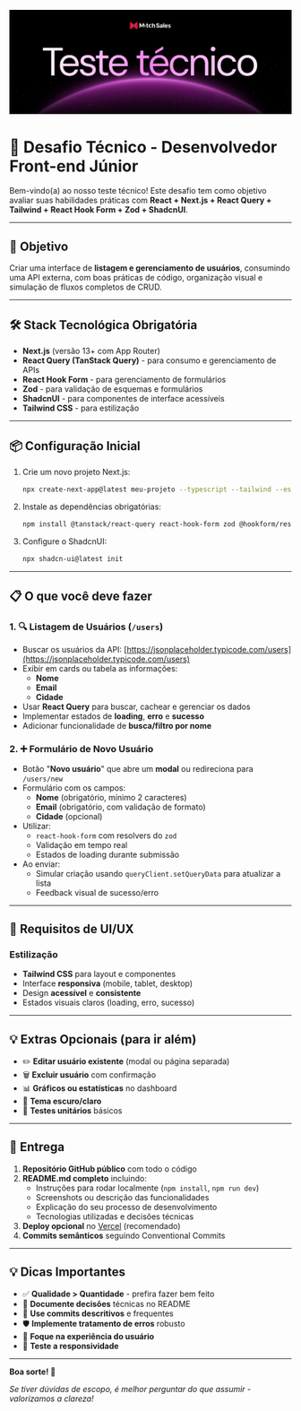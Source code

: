 ![tecnical-test](https://raw.githubusercontent.com/match-sales/front-end-technical-test-september-2025/refs/heads/main/image.jpg)
# 🧪 Desafio Técnico - Desenvolvedor Front-end Júnior

Bem-vindo(a) ao nosso teste técnico! Este desafio tem como objetivo avaliar suas habilidades práticas com **React + Next.js + React Query + Tailwind + React Hook Form + Zod + ShadcnUI**.

---

## 🎯 Objetivo
Criar uma interface de **listagem e gerenciamento de usuários**, consumindo uma API externa, com boas práticas de código, organização visual e simulação de fluxos completos de CRUD.

---

## 🛠️ Stack Tecnológica Obrigatória
- **Next.js** (versão 13+ com App Router)
- **React Query (TanStack Query)** - para consumo e gerenciamento de APIs
- **React Hook Form** - para gerenciamento de formulários
- **Zod** - para validação de esquemas e formulários
- **ShadcnUI** - para componentes de interface acessíveis
- **Tailwind CSS** - para estilização

---

## 📦 Configuração Inicial
1. Crie um novo projeto Next.js:
   ```bash
   npx create-next-app@latest meu-projeto --typescript --tailwind --eslint --app
   ```

2. Instale as dependências obrigatórias:
   ```bash
   npm install @tanstack/react-query react-hook-form zod @hookform/resolvers
   ```

3. Configure o ShadcnUI:
   ```bash
   npx shadcn-ui@latest init
   ```

---

## 📋 O que você deve fazer

### 1. 🔍 **Listagem de Usuários** (`/users`)
- Buscar os usuários da API: [https://jsonplaceholder.typicode.com/users](https://jsonplaceholder.typicode.com/users)
- Exibir em cards ou tabela as informações:
  - **Nome**
  - **Email**
  - **Cidade**
- Usar **React Query** para buscar, cachear e gerenciar os dados
- Implementar estados de **loading**, **erro** e **sucesso**
- Adicionar funcionalidade de **busca/filtro por nome**

### 2. ➕ **Formulário de Novo Usuário**
- Botão "**Novo usuário**" que abre um **modal** ou redireciona para `/users/new`
- Formulário com os campos:
  - **Nome** (obrigatório, mínimo 2 caracteres)
  - **Email** (obrigatório, com validação de formato)
  - **Cidade** (opcional)
- Utilizar:
  - `react-hook-form` com resolvers do `zod`
  - Validação em tempo real
  - Estados de loading durante submissão
- Ao enviar:
  - Simular criação usando `queryClient.setQueryData` para atualizar a lista
  - Feedback visual de sucesso/erro
  
---

## 🎨 **Requisitos de UI/UX**

### Estilização
- **Tailwind CSS** para layout e componentes
- Interface **responsiva** (mobile, tablet, desktop)
- Design **acessível** e **consistente**
- Estados visuais claros (loading, erro, sucesso)

---

## 💡 **Extras Opcionais** (para ir além)
- ✏️ **Editar usuário existente** (modal ou página separada)
- 🗑️ **Excluir usuário** com confirmação
- 📊 **Gráficos ou estatísticas** no dashboard
- 🎨 **Tema escuro/claro**
- 🧪 **Testes unitários** básicos

---

## 📂 **Entrega**
1. **Repositório GitHub público** com todo o código
2. **README.md completo** incluindo:
   - Instruções para rodar localmente (`npm install`, `npm run dev`)
   - Screenshots ou descrição das funcionalidades
   - Explicação do seu processo de desenvolvimento
   - Tecnologias utilizadas e decisões técnicas
3. **Deploy opcional** no [Vercel](https://vercel.com/) (recomendado)
4. **Commits semânticos** seguindo Conventional Commits

---

## 💡 **Dicas Importantes**
- ✅ **Qualidade > Quantidade** - prefira fazer bem feito
- 📝 **Documente decisões** técnicas no README
- 🔄 **Use commits descritivos** e frequentes
- 🛡️ **Implemente tratamento de erros** robusto
- 🎯 **Foque na experiência do usuário**
- 📱 **Teste a responsividade**

---

**Boa sorte! 🚀**

*Se tiver dúvidas de escopo, é melhor perguntar do que assumir - valorizamos a clareza!*
